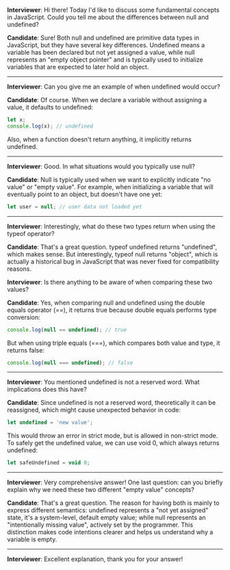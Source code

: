 **Interviewer**: Hi there! Today I'd like to discuss some fundamental concepts in JavaScript. Could you tell me about the differences between null and undefined?

**Candidate**: Sure! Both null and undefined are primitive data types in JavaScript, but they have several key differences. Undefined means a variable has been declared but not yet assigned a value, while null represents an "empty object pointer" and is typically used to initialize variables that are expected to later hold an object.

------

**Interviewer**: Can you give me an example of when undefined would occur?

**Candidate**: Of course. When we declare a variable without assigning a value, it defaults to undefined:

```javascript
let x;
console.log(x); // undefined
```

Also, when a function doesn't return anything, it implicitly returns undefined.

------

**Interviewer**: Good. In what situations would you typically use null?

**Candidate**: Null is typically used when we want to explicitly indicate "no value" or "empty value". For example, when initializing a variable that will eventually point to an object, but doesn't have one yet:

```javascript
let user = null; // user data not loaded yet
```

------

**Interviewer**: Interestingly, what do these two types return when using the typeof operator?

**Candidate**: That's a great question. typeof undefined returns "undefined", which makes sense. But interestingly, typeof null returns "object", which is actually a historical bug in JavaScript that was never fixed for compatibility reasons.

**Interviewer**: Is there anything to be aware of when comparing these two values?

**Candidate**: Yes, when comparing null and undefined using the double equals operator (==), it returns true because double equals performs type conversion:

```javascript
console.log(null == undefined); // true
```

But when using triple equals (===), which compares both value and type, it returns false:

```javascript
console.log(null === undefined); // false
```

------

**Interviewer**: You mentioned undefined is not a reserved word. What implications does this have?

**Candidate**: Since undefined is not a reserved word, theoretically it can be reassigned, which might cause unexpected behavior in code:

```javascript
let undefined = 'new value';
```

This would throw an error in strict mode, but is allowed in non-strict mode. To safely get the undefined value, we can use void 0, which always returns undefined:

```javascript
let safeUndefined = void 0;
```

------

**Interviewer**: Very comprehensive answer! One last question: can you briefly explain why we need these two different "empty value" concepts?

**Candidate**: That's a great question. The reason for having both is mainly to express different semantics: undefined represents a "not yet assigned" state, it's a system-level, default empty value; while null represents an "intentionally missing value", actively set by the programmer. This distinction makes code intentions clearer and helps us understand why a variable is empty.

------

**Interviewer**: Excellent explanation, thank you for your answer!
